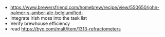 
* https://www.brewersfriend.com/homebrew/recipe/view/550650/john-palmer-s-amber-ale-belgiumified-
* Integrate irish moss into the task list
* Verify brewhouse efficiency
* read https://byo.com/malt/item/1313-refractometers
